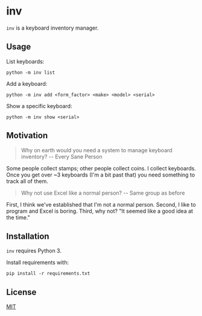 # inv

`inv` is a keyboard inventory manager.

## Usage

List keyboards:

    python -m inv list

Add a keyboard:

    python -m inv add <form_factor> <make> <model> <serial>

Show a specific keyboard:

    python -m inv show <serial>

## Motivation

> Why on earth would you need a system to manage keyboard inventory?
> -- Every Sane Person

Some people collect stamps; other people collect coins. I collect keyboards. Once you get over ~3 keyboards (I'm a bit past that) you need something to track all of them.

> Why not use Excel like a normal person?
> -- Same group as before

First, I think we've established that I'm not a normal person. Second, I like to program and Excel is boring. Third, why not? "It seemed like a good idea at the time."

## Installation

`inv` requires Python 3.

Install requirements with:

    pip install -r requirements.txt

## License

[MIT](LICENSE)
